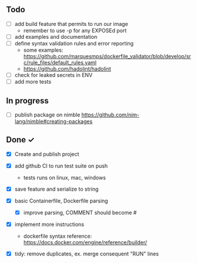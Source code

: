 ## Todo

- [ ] add build feature that permits to run our image
  - remember to use -p for any EXPOSEd port
- [ ] add examples and documentation
- [ ] define syntax validation rules and error reporting
  - some examples:  https://github.com/marquesmps/dockerfile_validator/blob/develop/src/rule_files/default_rules.yaml
  - https://github.com/hadolint/hadolint
- [ ] check for leaked secrets in ENV
- [ ] add more tests

## In progress

- [ ] publish package on nimble https://github.com/nim-lang/nimble#creating-packages

## Done ✓

- [x] Create and publish project
- [x] add github CI to run test suite on push
  - tests runs on linux, mac, windows
- [x] save feature and serialize to string
- [x] basic Containerfile, Dockerfile parsing
  - [x] improve parsing, COMMENT should become #
- [x] implement more instructions
  - dockerfile syntax reference: https://docs.docker.com/engine/reference/builder/
- [x] tidy: remove duplicates, ex. merge consequent "RUN" lines







